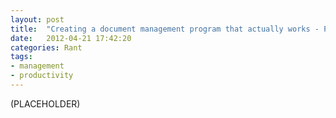 ```yaml
---
layout: post
title:  "Creating a document management program that actually works - Part 1"
date:   2012-04-21 17:42:20
categories: Rant
tags:
- management
- productivity
---
```


(PLACEHOLDER)

